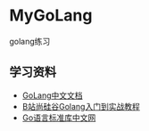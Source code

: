# MyGoLang
golang练习

## 学习资料
- [GoLang中文文档](https://www.topgoer.com/)
- [B站尚硅谷Golang入门到实战教程](https://www.bilibili.com/video/BV1ME411Y71o?p=257&spm_id_from=pageDriver)
- [Go语言标准库中文网](https://studygolang.com/pkgdoc)